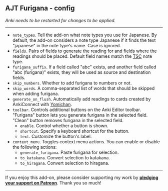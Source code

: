 ## AJT Furigana - config

*Anki needs to be restarted for changes to be applied.*

****

* `note_types`.
Tell the add-on what note types you use for Japanese.
By default, the add-on considers a note type Japanese
if it finds the text "japanese" in the note type's name.
Case is ignored.
* `fields`.
Pairs of fields to generate the reading for
and fields where the readings should be placed.
Default field names match the
[TSC](https://ankiweb.net/shared/info/1557722832)
note type.
* `furigana_suffix`.
If a field called "abc" exists, and another field called "abc
(furigana)" exists, they will be used as source and destination fields.
* `skip_numbers`.
Whether to add furigana to numbers or not.
* `skip_words`.
A comma-separated list of words that should be skipped when adding furigana.
* `generate_on_flush`.
Automatically add readings to cards created by AnkiConnect with
[Yomichan](https://foosoft.net/projects/yomichan/).
* `toolbar`.
Controls additional buttons on the Anki Editor toolbar.
"Furigana" button lets you generate furigana in the selected field.
"Clean" button removes furigana in the selected field.
    * `enable`.
    Control whether a button is shown.
    * `shortcut`.
    Specify a keyboard shortcut for the button.
    * `text`.
    Customize the button's label.
* `context_menu`.
Toggles context menu actions.
You can enable or disable the following actions:
    * `generate_furigana`.
    Paste furigana for selection.
    * `to_katakana`.
    Convert selection to katakana.
    * `to_hiragana`.
    Convert selection to hiragana.

****

If you enjoy this add-on, please consider supporting my work by
**[pledging your support on Patreon](https://www.patreon.com/bePatron?u=43555128)**.
Thank you so much!
